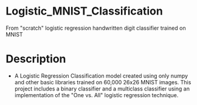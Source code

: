 # Logistic_MNIST_Classification
From "scratch" logistic regression handwritten digit classifier trained on MNIST
# Description
- A Logistic Regression Classification model created using only numpy and other basic libraries trained on 60,000 26x26 MNIST images.
This project includes a binary classifier and a multiclass classifier using an implementation of the "One vs. All" logistic regression technique.
